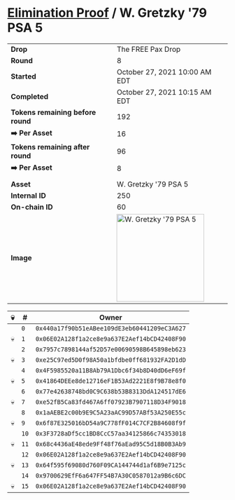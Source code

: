 # [Elimination Proof](./readme.md) / W. Gretzky &#039;79 PSA 5

|||
|---|---|
| **Drop** | The FREE Pax Drop |
| **Round** | 8 |
| **Started** | October 27, 2021 10:00 AM EDT |
| **Completed** | October 27, 2021 10:15 AM EDT |
| **Tokens remaining before round** | 192 |
| **➡️ Per Asset** | 16 |
| **Tokens remaining after round** | 96 |
| **➡️ Per Asset** | 8 |
| | |
| **Asset** | W. Gretzky &#039;79 PSA 5 |
| **Internal ID** | 250 |
| **On-chain ID** | 60 |
| **Image** | <img src="https://tcdn.blokpax.com/94aa4804-2d40-4f09-b8ea-2fb968d72d30/3f124a402ae88c36e10e01765dd82f3a0644088a2a5eecba6b51ee81c0871c97.jpg" height="200" alt="W. Gretzky &#039;79 PSA 5" /> |


| 💀 | # | Owner |
| --- | --- | --- |
|  | `0` | `0x440a17f90b51eABee109dE3eb60441209eC3A627` |
| 💀 | `1` | `0x06E02A128f1a2ce8e9a637E2Aef14bCD42408F90` |
|  | `2` | `0x7957c7898144af52D57e00690598B645898eb623` |
| 💀 | `3` | `0xe25C97ed5D0f98A50a1bfdbe0ff681932FA2D1dD` |
|  | `4` | `0x4F5985520a11B8Ab79A1Dbc6f34b8D40dD6eF69f` |
| 💀 | `5` | `0x41864DEEe8de12716eF1B53Ad2221E8f9B78e8f0` |
|  | `6` | `0x77e42638748bd0C9C638b53B8313DdA124517dE6` |
| 💀 | `7` | `0xe52fB5Ca83fd467A6ff07923B7907118D34F9018` |
|  | `8` | `0x1aAEBE2c00b9E9C5A23aAC99D57ABf53A250E55c` |
| 💀 | `9` | `0x6f87E325016bD54a9C778fF014C7CF2B84608f9f` |
|  | `10` | `0x3F3728aDf5cc1BD8CcC57aa34125866c74353018` |
| 💀 | `11` | `0x68c4436aE48ede9Ff48f76aEad95C5d18B0B3Ab9` |
|  | `12` | `0x06E02A128f1a2ce8e9a637E2Aef14bCD42408F90` |
| 💀 | `13` | `0x64f595f69080d760F09CA144744d1af6B9e7125c` |
|  | `14` | `0x9700629EfF6a647FF54B7A30C0587012a9B6c6DC` |
| 💀 | `15` | `0x06E02A128f1a2ce8e9a637E2Aef14bCD42408F90` |

